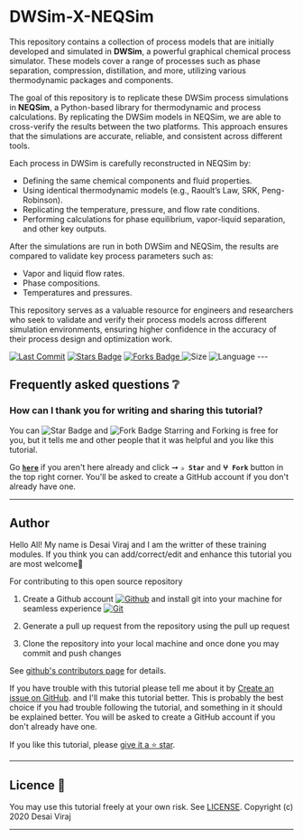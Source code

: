 # DWSim-X-NEQSim

This repository contains a collection of process models that are initially developed and simulated in **DWSim**, a powerful graphical chemical process simulator. These models cover a range of processes such as phase separation, compression, distillation, and more, utilizing various thermodynamic packages and components.

The goal of this repository is to replicate these DWSim process simulations in **NEQSim**, a Python-based library for thermodynamic and process calculations. By replicating the DWSim models in NEQSim, we are able to cross-verify the results between the two platforms. This approach ensures that the simulations are accurate, reliable, and consistent across different tools.

Each process in DWSim is carefully reconstructed in NEQSim by:
- Defining the same chemical components and fluid properties.
- Using identical thermodynamic models (e.g., Raoult’s Law, SRK, Peng-Robinson).
- Replicating the temperature, pressure, and flow rate conditions.
- Performing calculations for phase equilibrium, vapor-liquid separation, and other key outputs.

After the simulations are run in both DWSim and NEQSim, the results are compared to validate key process parameters such as:
- Vapor and liquid flow rates.
- Phase compositions.
- Temperatures and pressures.

This repository serves as a valuable resource for engineers and researchers who seek to validate and verify their process models across different simulation environments, ensuring higher confidence in the accuracy of their process design and optimization work.

<p align="left">
<a href="https://github.com/virajdesai0309/DWSIM-Repo"><img src="https://img.shields.io/static/v1?logo=github&label=Originator&message=virajdesai0309&color=ff3300" alt="Last Commit"/></a>
<a href="https://github.com/virajdesai0309/DWSim-X-NEQSim/stargazers"><img src="https://img.shields.io/github/stars/virajdesai0309/DWSim-X-NEQSim.svg?colorB=1a53ff" alt="Stars Badge"/></a>
<a href="https://github.com/virajdesai0309/DWSim-X-NEQSim/network/members"><img src="https://img.shields.io/github/forks/virajdesai0309/DWSim-X-NEQSim" alt="Forks Badge"/> </a>
<img src="https://img.shields.io/github/repo-size/virajdesai0309/DWSim-X-NEQSim.svg?colorB=CC66FF&style=flat" alt="Size"/>
<img src="https://img.shields.io/github/languages/top/virajdesai0309/DWSim-X-NEQSim.svg?colorB=996600&style=flat" alt="Language"/></a>
---

## Frequently asked questions ❔

### How can I thank you for writing and sharing this tutorial?

You can <img src="https://img.shields.io/static/v1?label=%E2%AD%90 Star &message=if%20useful&style=style=flat&color=blue" alt="Star Badge"/> and <img src="https://img.shields.io/static/v1?label=%E2%B5%96 Fork &message=if%20useful&style=style=flat&color=blue" alt="Fork Badge"/> Starring and Forking is free for you, but it tells me and other people that it was helpful and you like this tutorial.

Go [**`here`**](https://github.com/virajdesai0309/DWSim-X-NEQSim) if you aren't here already and click ➞ **`✰ Star`** and **`ⵖ Fork`** button in the top right corner. You'll be asked to create a GitHub account if you don't already have one.

---

## Author

Hello All! My name is Desai Viraj and I am the writter of these training modules. If you think you can add/correct/edit and enhance this tutorial you are most welcome🙏


For contributing to this open source repository 

1. Create a Github account [![Github](https://img.shields.io/badge/Github-181717.svg?&style=flate&logo=Github&logoColor=white)](https://github.com/) and install git into your machine for seamless experience [![Git](https://img.shields.io/badge/Git-F05032.svg?&style=flate&logo=Git&logoColor=white)](https://git-scm.com/)

2. Generate a pull up request from the repository using the pull up request

3. Clone the repository into your local machine and once done you may commit and push changes

See [github's contributors page](https://github.com/virajdesai0309/DWSim-X-NEQSim/graphs/contributors) for details.

If you have trouble with this tutorial please tell me about it by [Create an issue on GitHub](https://github.com/virajdesai0309/DWSim-Repo/issues/new). and I'll make this tutorial better. This is probably the best choice if you had trouble following the tutorial, and something in it should be explained better. You will be asked to create a GitHub account if you don't already have one.

If you like this tutorial, please [give it a ⭐ star](https://github.com/virajdesai0309/DWSim-X-NEQSim).

------------

## Licence 📜

You may use this tutorial freely at your own risk. See [LICENSE](./LICENSE).
Copyright (c) 2020 Desai Viraj

------------
